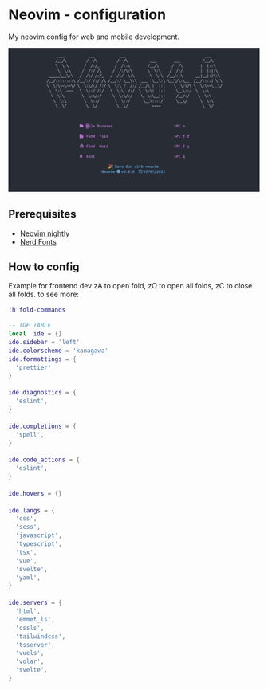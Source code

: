 # Neovim - configuration

My neovim config for web and mobile development.

<img src="https://github.com/maxmx03/milianor-dotfiles/blob/main/docs/nvim.png" />


## Prerequisites

- [Neovim nightly](https://github.com/neovim/neovim/releases)
- [Nerd Fonts](https://www.nerdfonts.com/font-downloads)


## How to config

Example for frontend dev zA to open fold, zO to open all folds, zC to close all folds.
to see more:

```lua
:h fold-commands
```

```lua
-- IDE TABLE
local  ide = {}
ide.sidebar = 'left'
ide.colorscheme = 'kanagawa'
ide.formattings = {
  'prettier',
}

ide.diagnostics = {
  'eslint',
}

ide.completions = {
  'spell',
}

ide.code_actions = {
  'eslint',
}

ide.hovers = {}

ide.langs = {
  'css',
  'scss',
  'javascript',
  'typescript',
  'tsx',
  'vue',
  'svelte',
  'yaml',
}

ide.servers = {
  'html',
  'emmet_ls',
  'cssls',
  'tailwindcss',
  'tsserver',
  'vuels',
  'volar',
  'svelte',
}
```
